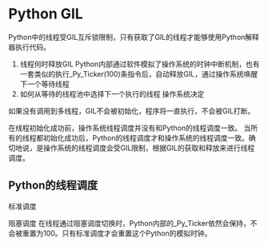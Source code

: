 
# Python GIL

Python中的线程受GIL互斥锁限制，只有获取了GIL的线程才能够使用Python解释器执行代码。

1. 线程何时释放GIL
Python内部通过软件模拟了操作系统的时钟中断机制，也有一套类似的执行_Py_Ticker(100)条指令后，自动释放GIL，通过操作系统唤醒下一个等待线程
3. 如何从等待的线程池中选择下一个执行的线程
操作系统决定

如果没有调用到多线程，GIL不会被初始化，程序将一直执行，不会被GIL打断。

在线程初始化成功前，操作系统线程调度并没有和Python的线程调度一致。
当所有的线程都初始化成功后，Python的线程调度才和操作系统的线程调度一致。确切地说，是操作系统的线程调度会受GIL限制，根据GIL的获取和释放来进行线程调度。

## Python的线程调度
标准调度

阻塞调度
在线程通过阻塞调度切换时，Python内部的_Py_Ticker依然会保持，不会被重置为100。只有标准调度才会重置这个Python的模拟时钟。
<!--stackedit_data:
eyJoaXN0b3J5IjpbMTY2NDM2NjE3NCw5MzAwMjk2MzksLTEzNz
A1NjcwNzEsLTE3NjYxNDk3MDksLTczMzM1NTQxOV19
-->